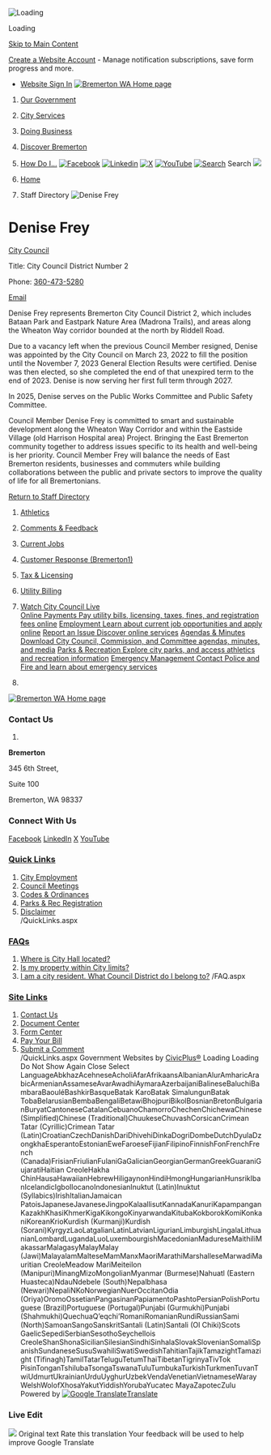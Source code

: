   ![Loading](images/2a3ad46f2f790863b73ef991aba601c15b6f083310885b015953b3e6765dff8f.gif) 

Loading

  [Skip to Main Content](https://bremertonwa.gov/Directory.aspx?EID=199#contentarea)  

 [Create a Website Account](https://bremertonwa.gov/MyAccount/ProfileCreate)  - Manage notification subscriptions, save form progress and more.    

 *  [Website Sign In](https://bremertonwa.gov/MyAccount) 
  [![Bremerton WA Home page](images/cda023234cd59f29f617768c11ec24deb65bb88780ce6030d5aadd3ac2f2c9b8)](https://bremertonwa.gov/Directory.aspx?EID=199)  

 1.  [Our Government](https://bremertonwa.gov/27/Our-Government) 
 1.  [City Services](https://bremertonwa.gov/101/City-Services) 
 1.  [Doing Business](https://bremertonwa.gov/35/Doing-Business) 
 1.  [Discover Bremerton](https://bremertonwa.gov/31/Discover-Bremerton) 
 1.  [How Do I...](https://bremertonwa.gov/9/How-Do-I) 
  [![Facebook](images/fdcec1bbc1bda46399ae254264b3e786bb8401ee29b5219a616e37e40ff69e72)](https://bremertonwa.gov/facebook)   [![Linkedin](images/1ecc76d762fbcdfb8d8a3b3dcc057a9b368190d1944b07c9cf4751056724e68a)](https://bremertonwa.gov/linkedin)   [![X](images/6596aee7cecced1b3e944c38aedb64c5c5d514540345403e229f15c8154aa1b9)](https://bremertonwa.gov/x)   [![YouTube](images/ab4edca1a4b92aab82b8dd7b9a628b0b675189e1a121842fdd5d4b00da279ac3)](https://bremertonwa.gov/youtube)   [![Search](images/7ce5c4a3b448d56bf780e6210b28d8a48ab77e86704ee218ee1531c1bc99c03a)](https://bremertonwa.gov/Search/Results) Search  ![](images/95c694a065af6a4daa5325d93b61e200f7f0eee12fc9e1886991f430ffc93010)  

 1.  [Home](https://bremertonwa.gov/Directory.aspx?EID=199) 
 1. Staff Directory
  ![Denise Frey](images/3c96e6b511a4f28069519cc548d189eb68787e1e01537450082d3422894861f8)  

# Denise Frey

   [City Council](https://bremertonwa.gov/Directory.aspx?DID=38) 

Title: City Council District Number 2

Phone: [360-473-5280]() 

 [Email](mailto:City.Council@ci.bremerton.wa.us)  

Denise Frey represents Bremerton City Council District 2, which includes Bataan Park and Eastpark Nature Area (Madrona Trails), and areas along the Wheaton Way corridor bounded at the north by Riddell Road. 

Due to a vacancy left when the previous Council Member resigned, Denise was appointed by the City Council on March 23, 2022 to fill the position until the November 7, 2023 General Election Results were certified.  Denise was then elected, so she completed the end of that unexpired term to the end of 2023. Denise is now serving her first full term through 2027. 

In 2025, Denise serves on the Public Works Committee and Public Safety Committee.

Council Member Denise Frey is committed to smart and sustainable development along the Wheaton Way Corridor and within the Eastside Village (old Harrison Hospital area) Project. Bringing the East Bremerton community together to address issues specific to its health and well-being is her priority. Council Member Frey will balance the needs of East Bremerton residents, businesses and commuters while building collaborations between the public and private sectors to improve the quality of life for all Bremertonians. 

  

 [Return to Staff Directory](https://bremertonwa.gov/Directory.aspx) 

 1.   [Athletics](https://bremertonwa.gov/249/Athletics)  
 1.   [Comments & Feedback](https://bremertonwa.gov/FormCenter/General-7/Comment-Form-49)  
 1.   [Current Jobs](https://bremertonwa.gov/169/Current-Jobs)  
 1.   [Customer Response (Bremerton1)](http://bremerton1.bremertonwa.gov)  
 1.   [Tax & Licensing](https://bremertonwa.gov/419/Tax-License-Division)  
 1.   [Utility Billing](https://bremertonwa.gov/524/Utility-Billing)  
 1.   [Watch City Council Live](https://bremertonwa.gov/1077/Watch-City-Council-Live)  
  [Online Payments Pay utility bills, licensing, taxes, fines, and registration fees online](https://bremertonwa.gov/137/Online-Payments)   [Employment Learn about current job opportunities and apply online](https://bremertonwa.gov/169/Current-Jobs)   [Report an Issue Discover online services](https://bremertonwa.gov/869/Online-Services)   [Agendas & Minutes Download City Council, Commission, and Committee agendas, minutes, and media](https://bremertonwa.gov/868/Agendas-Minutes)   [Parks & Recreation Explore city parks, and access athletics and recreation information](https://bremertonwa.gov/210/Parks-Recreation)   [Emergency Management Contact Police and Fire and learn about emergency services](https://bremertonwa.gov/166/Emergency-Management)  

 1.    

 [![Bremerton WA Home page](images/631cdb07bf7b57f2af82848ed083d17813574cac278b6c431def55c8cdb0ec04)](https://bremertonwa.gov/Directory.aspx?EID=199)    

### Contact Us

 1.    

 __Bremerton__    

345 6th Street,   

Suite 100   

Bremerton, WA 98337   

### Connect With Us

  [Facebook](https://bremertonwa.gov/facebook)   [LinkedIn](https://bremertonwa.gov/linkedin)   [X](https://bremertonwa.gov/twitter)   [YouTube](https://bremertonwa.gov/youtube)  

###  [Quick Links](https://bremertonwa.gov/QuickLinks.aspx?CID=178) 

 1.  [City Employment](https://bremertonwa.gov/169/Current-Jobs)  
 1.  [Council Meetings](https://bremertonwa.gov/691/Council-Meetings)  
 1.  [Codes & Ordinances](https://bremertonwa.gov/148/Codes-Ordinances)  
 1.  [Parks & Rec Registration](https://bremertonwa.gov/274/Registration)  
 1.  [Disclaimer](https://bremertonwa.gov/125/Disclaimer)  
 /QuickLinks.aspx 

###  [FAQs](https://bremertonwa.gov/Faq.aspx?TID=15) 

 1.  [Where is City Hall located?](https://bremertonwa.gov/Faq.aspx?QID=155) 
 1.  [Is my property within City limits?](https://bremertonwa.gov/Faq.aspx?QID=162) 
 1.  [I am a city resident. What Council District do I belong to?](https://bremertonwa.gov/Faq.aspx?QID=163) 
 /FAQ.aspx 

###  [Site Links](https://bremertonwa.gov/QuickLinks.aspx?CID=130) 

 1.  [Contact Us](https://bremertonwa.gov/directory.aspx)  
 1.  [Document Center](https://bremertonwa.gov/DocumentCenter)  
 1.  [Form Center](https://bremertonwa.gov/FormCenter)  
 1.  [Pay Your Bill](https://bremertonwa.gov/137/Online-Payments)  
 1.  [Submit a Comment](https://bremertonwa.gov/FormCenter/General-7/Comment-Form-49)  
 /QuickLinks.aspx Government Websites by [CivicPlus®](https://connect.civicplus.com/referral)  Loading Loading Do Not Show Again Close Select LanguageAbkhazAcehneseAcholiAfarAfrikaansAlbanianAlurAmharicArabicArmenianAssameseAvarAwadhiAymaraAzerbaijaniBalineseBaluchiBambaraBaouléBashkirBasqueBatak KaroBatak SimalungunBatak TobaBelarusianBembaBengaliBetawiBhojpuriBikolBosnianBretonBulgarianBuryatCantoneseCatalanCebuanoChamorroChechenChichewaChinese (Simplified)Chinese (Traditional)ChuukeseChuvashCorsicanCrimean Tatar (Cyrillic)Crimean Tatar (Latin)CroatianCzechDanishDariDhivehiDinkaDogriDombeDutchDyulaDzongkhaEsperantoEstonianEweFaroeseFijianFilipinoFinnishFonFrenchFrench (Canada)FrisianFriulianFulaniGaGalicianGeorgianGermanGreekGuaraniGujaratiHaitian CreoleHakha ChinHausaHawaiianHebrewHiligaynonHindiHmongHungarianHunsrikIbanIcelandicIgboIlocanoIndonesianInuktut (Latin)Inuktut (Syllabics)IrishItalianJamaican PatoisJapaneseJavaneseJingpoKalaallisutKannadaKanuriKapampanganKazakhKhasiKhmerKigaKikongoKinyarwandaKitubaKokborokKomiKonkaniKoreanKrioKurdish (Kurmanji)Kurdish (Sorani)KyrgyzLaoLatgalianLatinLatvianLigurianLimburgishLingalaLithuanianLombardLugandaLuoLuxembourgishMacedonianMadureseMaithiliMakassarMalagasyMalayMalay (Jawi)MalayalamMalteseMamManxMaoriMarathiMarshalleseMarwadiMauritian CreoleMeadow MariMeiteilon (Manipuri)MinangMizoMongolianMyanmar (Burmese)Nahuatl (Eastern Huasteca)NdauNdebele (South)Nepalbhasa (Newari)NepaliNKoNorwegianNuerOccitanOdia (Oriya)OromoOssetianPangasinanPapiamentoPashtoPersianPolishPortuguese (Brazil)Portuguese (Portugal)Punjabi (Gurmukhi)Punjabi (Shahmukhi)QuechuaQʼeqchiʼRomaniRomanianRundiRussianSami (North)SamoanSangoSanskritSantali (Latin)Santali (Ol Chiki)Scots GaelicSepediSerbianSesothoSeychellois CreoleShanShonaSicilianSilesianSindhiSinhalaSlovakSlovenianSomaliSpanishSundaneseSusuSwahiliSwatiSwedishTahitianTajikTamazightTamazight (Tifinagh)TamilTatarTeluguTetumThaiTibetanTigrinyaTivTok PisinTonganTshilubaTsongaTswanaTuluTumbukaTurkishTurkmenTuvanTwiUdmurtUkrainianUrduUyghurUzbekVendaVenetianVietnameseWarayWelshWolofXhosaYakutYiddishYorubaYucatec MayaZapotecZulu Powered by  [![Google Translate](images/3f3f3a8d0882c4edd13c1755632554f3042dd0f45af91da1e753b94d76c2513f.png)Translate](https://translate.google.com)  

### Live Edit

 [](https://bremertonwa.gov/Directory.aspx?EID=199)   ![](images/13a949374212f668e5cb41968b00a15c585519968fe4f6c7f4975d235370f0d0.svg)  Original text Rate this translation Your feedback will be used to help improve Google Translate  []()  []()  